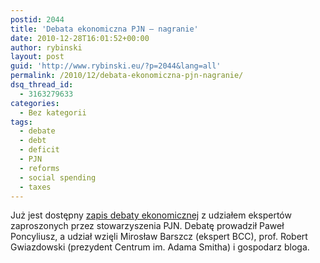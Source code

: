 ```yaml
---
postid: 2044
title: 'Debata ekonomiczna PJN – nagranie'
date: 2010-12-28T16:01:52+00:00
author: rybinski
layout: post
guid: 'http://www.rybinski.eu/?p=2044&lang=all'
permalink: /2010/12/debata-ekonomiczna-pjn-nagranie/
dsq_thread_id:
  - 3163279633
categories:
  - Bez kategorii
tags:
  - debate
  - debt
  - deficit
  - PJN
  - reforms
  - social spending
  - taxes
---
```

Już jest dostępny [zapis debaty ekonomicznej](http://www.youtube.com/watch?v=83_nl01Vg3A&feature=mfu_in_order&list=UL) z udziałem ekspertów zaproszonych przez stowarzyszenia PJN. Debatę prowadził Paweł Poncyliusz, a udział wzięli Mirosław Barszcz (ekspert BCC), prof. Robert Gwiazdowski (prezydent Centrum im. Adama Smitha) i gospodarz bloga.
